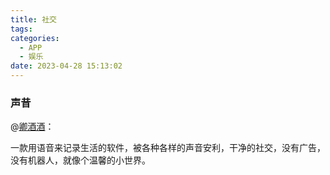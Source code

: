 ```yaml
---
title: 社交
tags:
categories:
  - APP
  - 娱乐
date: 2023-04-28 15:13:02
---
```


### 声昔

@[卿酒酒](https://www.zhihu.com/question/51711913/answer/947094305)：

一款用语音来记录生活的软件，被各种各样的声音安利，干净的社交，没有广告，没有机器人，就像个温馨的小世界。<!--more-->